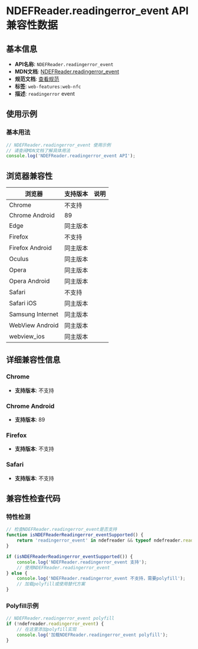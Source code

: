 # NDEFReader.readingerror_event API 兼容性数据

## 基本信息

- **API名称**: `NDEFReader.readingerror_event`
- **MDN文档**: [NDEFReader.readingerror_event](https://developer.mozilla.org/docs/Web/API/NDEFReader/readingerror_event)
- **规范文档**: [查看规范](https://w3c.github.io/web-nfc/#dom-ndefreader-onreadingerror)
- **标签**: `web-features:web-nfc`
- **描述**: `readingerror` event

## 使用示例

### 基本用法

```javascript
// NDEFReader.readingerror_event 使用示例
// 请查阅MDN文档了解具体用法
console.log('NDEFReader.readingerror_event API');
```

## 浏览器兼容性

| 浏览器 | 支持版本 | 说明 |
|--------|----------|------|
| Chrome | 不支持 |  |
| Chrome Android | 89 |  |
| Edge | 同主版本 |  |
| Firefox | 不支持 |  |
| Firefox Android | 同主版本 |  |
| Oculus | 同主版本 |  |
| Opera | 同主版本 |  |
| Opera Android | 同主版本 |  |
| Safari | 不支持 |  |
| Safari iOS | 同主版本 |  |
| Samsung Internet | 同主版本 |  |
| WebView Android | 同主版本 |  |
| webview_ios | 同主版本 |  |

## 详细兼容性信息

### Chrome

- **支持版本**: 不支持

### Chrome Android

- **支持版本**: 89

### Firefox

- **支持版本**: 不支持

### Safari

- **支持版本**: 不支持

## 兼容性检查代码

### 特性检测

```javascript
// 检查NDEFReader.readingerror_event是否支持
function isNDEFReaderReadingerror_eventSupported() {
    return 'readingerror_event' in ndefreader && typeof ndefreader.readingerror_event === 'function';
}

if (isNDEFReaderReadingerror_eventSupported()) {
    console.log('NDEFReader.readingerror_event 支持');
    // 使用NDEFReader.readingerror_event
} else {
    console.log('NDEFReader.readingerror_event 不支持，需要polyfill');
    // 加载polyfill或使用替代方案
}
```

### Polyfill示例

```javascript
// NDEFReader.readingerror_event polyfill
if (!ndefreader.readingerror_event) {
    // 在这里添加polyfill实现
    console.log('加载NDEFReader.readingerror_event polyfill');
}
```

